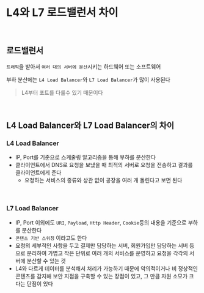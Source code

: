 # L4와 L7 로드밸런서 차이

<br>

## 로드밸런서
`트래픽`을 받아서 `여러 대의 서버에 분산`시키는 하드웨어 또는 소프트웨어
<br>

부하 분산에는 `L4 Load Balancer`와 `L7 Load Balancer`가 많이 사용된다

> L4부터 포트를 다룰수 있기 때문이다

<br>

## L4 Load Balancer와 L7 Load Balancer의 차이
### L4 Load Balancer
- IP, Port를 기준으로 스케줄링 알고리즘을 통해 부하를 분산한다
- 클라이언트에서 DNS로 요청을 보냈을 때 최적의 서버로 요청을 전송하고 결과를 클라이언트에게 준다
  - 요청하는 서비스의 종류와 상관 없이 공장을 여러 개 돌린다고 보면 된다

<br>

### L7 Load Balancer
- IP, Port 이외에도 `URI`, `Payload`, `Http Header`, `Cookie`등의 내용을 기준으로 부하를 분산한다
- `콘탠츠 기반 스위칭` 이라고도 한다
- 요청의 세부적인 사항을 두고 결제만 담당하는 서버, 회원가입만 담당하는 서버 등으로 분리하여 가볍고 작은 단위로 여러 개의 서비스를 운영하고 요청을 각각의 서버에 분산할 수 있는 것
- L4와 다르게 데이터를 분석해서 처리가 가능하기 때문에 악의적이거나 비 정상적인 콘텐츠를 감지해 보안 지점을 구축할 수 있는 장점이 있고, 그 만큼 자원 소모가 크다는 단점이 있다
